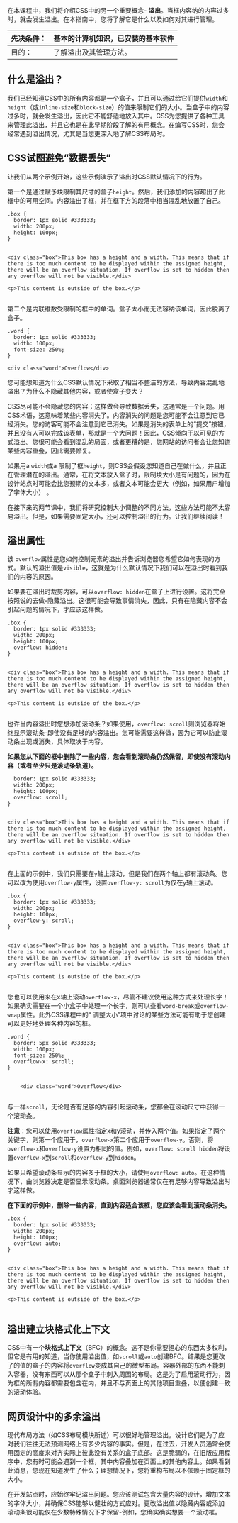 在本课程中，我们将介绍CSS中的另一个重要概念- **溢出**。当框内容纳的内容过多时，就会发生溢出。在本指南中，您将了解它是什么以及如何对其进行管理。

| 先决条件： | 基本的计算机知识，已安装的基本软件
| :--------- | ------------------------------------------------------------ |
| 目的：     | 了解溢出及其管理方法。                                       |

## 什么是溢出？

我们已经知道CSS中的所有内容都是一个盒子，并且可以通过给它们提供`width`和`height`（或`inline-size`和`block-size`）的值来限制它们的大小。当盒子中的内容过多时，就会发生溢出，因此它不能舒适地放入其中。CSS为您提供了各种工具来管理此溢出，并且它也是在此早期阶段了解的有用概念。在编写CSS时，您会经常遇到溢出情况，尤其是当您更深入地了解CSS布局时。

## CSS试图避免“数据丢失”

让我们从两个示例开始，这些示例演示了溢出时CSS默认情况下的行为。

第一个是通过赋予块限制其尺寸的盒子`height`。然后，我们添加的内容超出了此框中的可用空间。内容溢出了框，并在框下方的段落中相当混乱地放置了自己。

```
.box {
  border: 1px solid #333333;
  width: 200px;
  height: 100px;
}
   
```

```
<div class="box">This box has a height and a width. This means that if there is too much content to be displayed within the assigned height, there will be an overflow situation. If overflow is set to hidden then any overflow will not be visible.</div>

<p>This content is outside of the box.</p>
 
```



第二个是内联维数受限制的框中的单词。盒子太小而无法容纳该单词，因此脱离了盒子。

```
.word {
  border: 1px solid #333333;
  width: 100px;
  font-size: 250%;
}
```

```
<div class="word">Overflow</div>
```



您可能想知道为什么CSS默认情况下采取了相当不整洁的方法，导致内容混乱地溢出？为什么不隐藏其他内容，或者使盒子变大？

CSS尽可能不会隐藏您的内容；这样做会导致数据丢失，这通常是一个问题。用CSS术语，这意味着某些内容消失了。内容消失的问题是您可能不会注意到它已经消失。您的访客可能不会注意到它已消失。如果是消失的表单上的“提交”按钮，并且没有人可以完成该表单，那就是一个大问题！因此，CSS倾向于以可见的方式溢出。您很可能会看到混乱的局面，或者更糟的是，您网站的访问者会让您知道某些内容重叠，因此需要修复。

如果用a `width`或a 限制了框`height`，则CSS会假设您知道自己在做什么，并且正在管理潜在的溢出。通常，在将文本放入盒子时，限制块大小是有问题的，因为在设计站点时可能会比您预期的文本多，或者文本可能会更大（例如，如果用户增加了字体大小） 。

在接下来的两节课中，我们将研究控制大小调整的不同方法，这些方法可能不太容易溢出。但是，如果需要固定大小，还可以控制溢出的行为。让我们继续阅读！

## 溢出属性

该 `overflow`属性是您如何控制元素的溢出并告诉浏览器您希望它如何表现的方式。默认的溢出值是`visible`，这就是为什么默认情况下我们可以在溢出时看到我们的内容的原因。

如果要在溢出时裁剪内容，可以`overflow: hidden`在盒子上进行设置。这将完全按照说的去做-隐藏溢出。这很可能会导致事情消失，因此，只有在隐藏内容不会引起问题的情况下，才应该这样做。

```
.box {
  border: 1px solid #333333;
  width: 200px;
  height: 100px;
  overflow: hidden;
}
 
```

```
<div class="box">This box has a height and a width. This means that if there is too much content to be displayed within the assigned height, there will be an overflow situation. If overflow is set to hidden then any overflow will not be visible.</div>

<p>This content is outside of the box.</p>
    
```



也许当内容溢出时您想添加滚动条？如果使用，`overflow: scroll`则浏览器将始终显示滚动条-即使没有足够的内容溢出。您可能需要这样做，因为它可以防止滚动条出现或消失，具体取决于内容。

**如果您从下面的框中删除了一些内容，您会看到滚动条仍然保留，即使没有滚动内容（或者至少只是滚动条轨道）。**

```.box {
  border: 1px solid #333333;
  width: 200px;
  height: 100px;
  overflow: scroll;
}
    
```

```
<div class="box">This box has a height and a width. This means that if there is too much content to be displayed within the assigned height, there will be an overflow situation. If overflow is set to hidden then any overflow will not be visible.</div>

<p>This content is outside of the box.</p>
    
```



在上面的示例中，我们只需要在`y`轴上滚动，但是我们在两个轴上都有滚动条。您可以改为使用`overflow-y`属性，设置`overflow-y: scroll`为仅在`y`轴上滚动。

```
.box {
  border: 1px solid #333333;
  width: 200px;
  height: 100px;
  overflow-y: scroll;
}
 
```

```
<div class="box">This box has a height and a width. This means that if there is too much content to be displayed within the assigned height, there will be an overflow situation. If overflow is set to hidden then any overflow will not be visible.</div>

<p>This content is outside of the box.</p>
    
```



您也可以使用来在x轴上滚动`overflow-x`，尽管不建议使用这种方式来处理长字！如果确实需要在一个小盒子中处理一个长字，则可以查看`word-break`或`overflow-wrap`属性。此外CSS课程中的“ 调整大小”项中讨论的某些方法可能有助于您创建可以更好地处理各种内容的框。

```
.word {
  border: 5px solid #333333;
  width: 100px;
  font-size: 250%;
  overflow-x: scroll;
}
    
```

```<div class="word">Overflow</div>
    <div class="word">Overflow</div>
    
```

与一样`scroll`，无论是否有足够的内容引起滚动条，您都会在滚动尺寸中获得一个滚动条。

**注意**：您可以使用`overflow`属性指定x和y滚动，并传入两个值。如果指定了两个关键字，则第一个应用于，`overflow-x`第二个应用于`overflow-y`。否则，将`overflow-x`和`overflow-y`设置为相同的值。例如，`overflow: scroll hidden`将设置`overflow-x`到`scroll`和`overflow-y`到`hidden`。

如果只希望滚动条显示的内容多于框的大小，请使用`overflow: auto`。在这种情况下，由浏览器决定是否显示滚动条。桌面浏览器通常仅在有足够内容导致溢出时才这样做。

**在下面的示例中，删除一些内容，直到内容适合该框，您应该会看到滚动条消失。**

```
.box {
  border: 1px solid #333333;
  width: 200px;
  height: 100px;
  overflow: auto;
}
 
```

```
<div class="box">This box has a height and a width. This means that if there is too much content to be displayed within the assigned height, there will be an overflow situation. If overflow is set to hidden then any overflow will not be visible.</div>

<p>This content is outside of the box.</p>
 
```



## 溢出建立块格式化上下文

CSS中有一个**块格式上下文**（BFC）的概念。这不是你需要担心的东西太多权利，但它是有用的知道，当你使用溢出值，如`scroll`或`auto`创建BFC。结果是您更改了的值的盒子的内容将`overflow`变成其自己的微型布局。容器外部的东西不能刺入容器，没有东西可以从那个盒子中刺入周围的布局。这是为了启用滚动行为，因为框的所有内容都需要包含在内，并且不与页面上的其他项目重叠，以便创建一致的滚动体验。

## 网页设计中的多余溢出

现代布局方法（如CSS布局模块所述）可以很好地管理溢出。设计它们是为了应对我们往往无法预测网络上有多少内容的事实。但是，在过去，开发人员通常会使用固定的高度来对齐实际上彼此没有关系的盒子底部。这是脆弱的，在旧版应用程序中，您有时可能会遇到一个框，其中内容叠加在页面上的其他内容上。如果看到此消息，您现在知道发生了什么；理想情况下，您将重构布局以不依赖于固定框的大小。

在开发站点时，应始终牢记溢出问题。您应该测试包含大量内容的设计，增加文本的字体大小，并确保CSS能够以健壮的方式应对。更改溢出值以隐藏内容或添加滚动条很可能仅在少数特殊情况下才保留-例如，您确实确实想要一个滚动框。